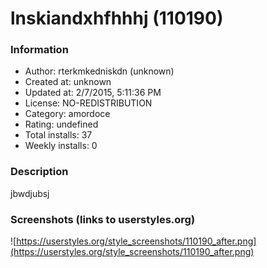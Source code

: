 # lnskiandxhfhhhj (110190)

### Information
- Author: rterkmkedniskdn (unknown)
- Created at: unknown
- Updated at: 2/7/2015, 5:11:36 PM
- License: NO-REDISTRIBUTION
- Category: amordoce
- Rating: undefined
- Total installs: 37
- Weekly installs: 0


### Description
jbwdjubsj


### Screenshots (links to userstyles.org)
![https://userstyles.org/style_screenshots/110190_after.png](https://userstyles.org/style_screenshots/110190_after.png)



